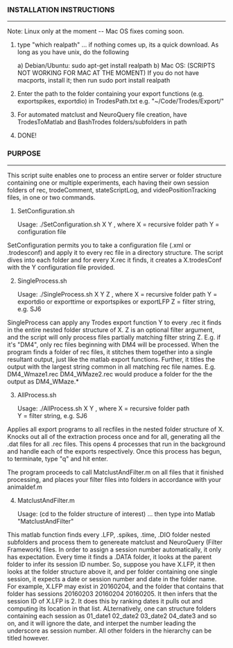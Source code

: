 ### INSTALLATION INSTRUCTIONS
-----------------------------
Note: Linux only at the moment -- Mac OS fixes coming soon.

1) type "which realpath" 
... if nothing comes up, its a quick download. As long as you have unix, do the following

	a) Debian/Ubuntu: 
		sudo apt-get install realpath
	b) Mac OS: (SCRIPTS NOT WORKING FOR MAC AT THE MOMENT) If you do not have macports, install it; then run 
		sudo port install realpath
		
2) Enter the path to the folder containing your export functions (e.g. exportspikes, exportdio) in TrodesPath.txt
	e.g. "~/Code/Trodes/Export/"
	
3) For automated matclust and NeuroQuery file creation, have TrodesToMatlab and BashTrodes folders/subfolders in path

4) DONE!

### PURPOSE
-----------------------------
This script suite enables one to process an entire server or folder structure containing one or multiple experiments, each having their own session folders of rec, trodeComment, stateScriptLog, and videoPositionTracking files, in one or two commands.

1) SetConfiguration.sh 

	Usage: ./SetConfiguration.sh X Y
	, where X = recursive folder path
		Y = configuration file

SetConfiguration permits you to take a configuration file (.xml or .trodesconf) and apply it to every rec file in a directory structure. The script dives into each folder and for every X.rec it finds, it creates a X.trodesConf with the Y configuration file provided.

2) SingleProcess.sh

	Usage: ./SingleProcess.sh X Y Z
	, where X = recursive folder path
		Y = exportdio or exporttime or exportspikes or exportLFP
		Z = filter string, e.g. SJ6

SingleProcess can apply any Trodes export function Y to every .rec it finds in the entire nested folder structure of X. Z is an optional filter argument, and the script will only process files partially matching filter string Z. E.g. if it's "DM4", only rec files beginning with DM4 will be processed. When the program finds a folder of rec files, it stitches them together into a single resultant output, just like the matlab export functions. Further, it titles the output with the largest string common in all matching rec file names. E.g. DM4_Wmaze1.rec DM4_WMaze2.rec would produce a folder for the the output as DM4_WMaze.*

3) AllProcess.sh

	Usage: ./AllProcess.sh X Y
	, where X = recursive folder path	
		Y = filter string, e.g. SJ6

Applies all export programs to all recfiles in the nested folder structure of X. Knocks out all of the extraction process once and for all, generating all the .dat files for all .rec files. This opens 4 processes that run in the background and handle each of the exports respectively. Once this process has begun, to terminate, type "q" and hit enter. 

The program proceeds to call MatclustAndFilter.m on all files that it finished processing, and places your filter files into folders in accordance with your animaldef.m

4) MatclustAndFilter.m
	
	Usage: (cd to the folder structure of interest) ... then type into Matlab "MatclustAndFilter"

This matlab function finds every .LFP, .spikes, .time, .DIO folder nested subfolders and process them to genereate matclust and NeuroQuery (Filter Framework) files. In order to assign a session number automatically, it only has expectation. Every time it finds a .DATA folder, it looks at the parent folder to infer its session ID number. So, suppose you have X.LFP, it then looks at the folder structure above it, and per folder containing one single session, it expects a date or session number and date in the folder name. For example, X.LFP may exist in 20160204, and the folder that contains that folder has sessions 20160203 20160204 20160205. It then infers that the session ID of X.LFP is 2. It does this by ranking dates it pulls out and computing its location in that list. ALternatively, one can structure folders containing each session as 01_date1 02_date2 03_date2 04_date3 and so on, and it will ignore the date, and interpet the number leading the underscore as session number. All other folders in the hierarchy can be titled however.

